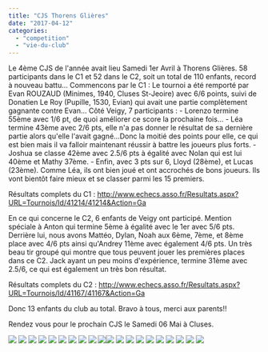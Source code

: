 ```yaml
---
title: "CJS Thorens Glières"
date: "2017-04-12"
categories: 
  - "competition"
  - "vie-du-club"
---
```


Le 4ème CJS de l'année avait lieu Samedi 1er Avril à Thorens Glières. 58 participants dans le C1 et 52 dans le C2, soit un total de 110 enfants, record à nouveau battu... Commencons par le C1 : Le tournoi a été remporté par Evan ROUZAUD (Minimes, 1940, Cluses St-Jeoire) avec 6/6 points, suivi de Donatien Le Roy (Pupille, 1530, Evian) qui avait une partie complètement gagnante contre Evan... Côté Veigy, 7 participants : - Lorenzo termine 55ème avec 1/6 pt, de quoi améliorer ce score la prochaine fois... - Léa termine 43ème avec 2/6 pts, elle n'a pas donner le résultat de sa dernière partie alors qu'elle l'avait gagné...Donc la moitié des points pour elle, ce qui est bien mais il va falloir maintenant réussir à battre les joueurs plus forts. - Joshua se classe 42ème avec 2.5/6 pts à égalité avec Nolan qui est lui 40ème et Mathy 37ème. - Enfin, avec 3 pts sur 6, Lloyd (28ème), et Lucas (23ème). Comme Léa, ils ont bien joué et ont accrochés de bons joueurs. Ils vont bientôt faire mieux et se classer parmi les 15 premiers.

Résultats complets du C1 : http://www.echecs.asso.fr/Resultats.aspx?URL=Tournois/Id/41214/41214&Action=Ga

En ce qui concerne le C2, 6 enfants de Veigy ont participé. Mention spéciale à Anton qui termine 5ème à égalité avec le 1er avec 5/6 pts. Derrière lui, nous avons Mattéo, Dylan, Noah aux 6ème, 7ème, et 8ème place avec 4/6 pts ainsi qu'Andrey 11ème avec également 4/6 pts. Un très beau tir groupé qui montre que tous peuvent jouer les premières places dans ce C2. Jack ayant un peu moins d'expérience, termine 31ème avec 2.5/6, ce qui est également un très bon résultat.

Résultats complets du C2 : http://www.echecs.asso.fr/Resultats.aspx?URL=Tournois/Id/41167/41167&Action=Ga

Donc 13 enfants du club au total. Bravo à tous, merci aux parents!!

Rendez vous pour le prochain CJS le Samedi 06 Mai à Cluses.

[![](/wordpress-uploads/2017/04/WP_20170401_18_33_20_Pro-300x169.jpg)](/wordpress-uploads/2017/04/WP_20170401_18_33_20_Pro.jpg) [![](/wordpress-uploads/2017/04/WP_20170401_18_33_12_Pro-300x169.jpg)](/wordpress-uploads/2017/04/WP_20170401_18_33_12_Pro.jpg) [![](/wordpress-uploads/2017/04/WP_20170401_16_30_12_Pro-300x169.jpg)](/wordpress-uploads/2017/04/WP_20170401_16_30_12_Pro.jpg) [![](/wordpress-uploads/2017/04/WP_20170401_16_20_35_Pro-300x169.jpg)](/wordpress-uploads/2017/04/WP_20170401_16_20_35_Pro.jpg) [![](/wordpress-uploads/2017/04/WP_20170401_16_17_34_Pro-300x169.jpg)](/wordpress-uploads/2017/04/WP_20170401_16_17_34_Pro.jpg) [![](/wordpress-uploads/2017/04/WP_20170401_16_17_13_Pro-300x169.jpg)](/wordpress-uploads/2017/04/WP_20170401_16_17_13_Pro.jpg) [![](/wordpress-uploads/2017/04/WP_20170401_16_17_11_Pro-300x169.jpg)](/wordpress-uploads/2017/04/WP_20170401_16_17_11_Pro.jpg) [![](/wordpress-uploads/2017/04/WP_20170401_16_16_51_Pro-300x169.jpg)](/wordpress-uploads/2017/04/WP_20170401_16_16_51_Pro.jpg) [![](/wordpress-uploads/2017/04/WP_20170401_16_16_31_Pro-300x169.jpg)](/wordpress-uploads/2017/04/WP_20170401_16_16_31_Pro.jpg) [![](/wordpress-uploads/2017/04/WP_20170401_19_43_14_Pro-300x169.jpg)](/wordpress-uploads/2017/04/WP_20170401_19_43_14_Pro.jpg)[![](/wordpress-uploads/2017/04/WP_20170401_16_15_55_Pro-300x169.jpg)](/wordpress-uploads/2017/04/WP_20170401_16_15_55_Pro.jpg) [![](/wordpress-uploads/2017/04/WP_20170401_16_15_47_Pro-300x169.jpg)](/wordpress-uploads/2017/04/WP_20170401_16_15_47_Pro.jpg) [![](/wordpress-uploads/2017/04/WP_20170401_16_15_12_Pro-300x169.jpg)](/wordpress-uploads/2017/04/WP_20170401_16_15_12_Pro.jpg) [![](/wordpress-uploads/2017/04/WP_20170401_16_15_02_Pro-300x169.jpg)](/wordpress-uploads/2017/04/WP_20170401_16_15_02_Pro.jpg) [![](/wordpress-uploads/2017/04/WP_20170401_15_47_25_Pro-300x169.jpg)](/wordpress-uploads/2017/04/WP_20170401_15_47_25_Pro.jpg) [![](/wordpress-uploads/2017/04/WP_20170401_16_14_23_Pro-300x169.jpg)](/wordpress-uploads/2017/04/WP_20170401_16_14_23_Pro.jpg) [![](/wordpress-uploads/2017/04/WP_20170401_16_14_41_Pro-300x169.jpg)](/wordpress-uploads/2017/04/WP_20170401_16_14_41_Pro.jpg) [![](/wordpress-uploads/2017/04/WP_20170401_18_59_14_Pro-300x169.jpg)](/wordpress-uploads/2017/04/WP_20170401_18_59_14_Pro.jpg) [![](/wordpress-uploads/2017/04/WP_20170401_19_30_51_Pro-e1491983318269-169x300.jpg)](/wordpress-uploads/2017/04/WP_20170401_19_30_51_Pro-e1491983318269.jpg) [![](/wordpress-uploads/2017/04/WP_20170401_19_30_24_Pro-300x169.jpg)](/wordpress-uploads/2017/04/WP_20170401_19_30_24_Pro.jpg)
